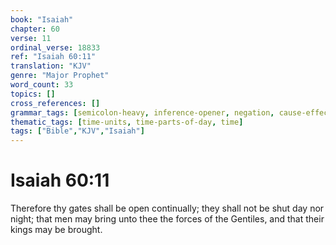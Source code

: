 ```yaml
---
book: "Isaiah"
chapter: 60
verse: 11
ordinal_verse: 18833
ref: "Isaiah 60:11"
translation: "KJV"
genre: "Major Prophet"
word_count: 33
topics: []
cross_references: []
grammar_tags: [semicolon-heavy, inference-opener, negation, cause-effect]
thematic_tags: [time-units, time-parts-of-day, time]
tags: ["Bible","KJV","Isaiah"]
---
```


# Isaiah 60:11

Therefore thy gates shall be open continually; they shall not be shut day nor night; that men may bring unto thee the forces of the Gentiles, and that their kings may be brought.
